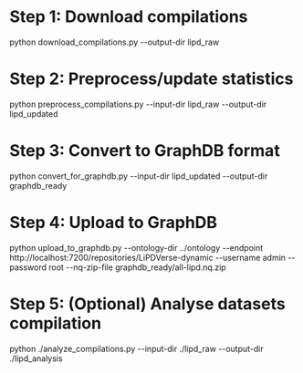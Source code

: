 # Step 1: Download compilations
python download_compilations.py --output-dir lipd_raw

# Step 2: Preprocess/update statistics  
python preprocess_compilations.py --input-dir lipd_raw --output-dir lipd_updated

# Step 3: Convert to GraphDB format
python convert_for_graphdb.py --input-dir lipd_updated --output-dir graphdb_ready

# Step 4: Upload to GraphDB
python upload_to_graphdb.py --ontology-dir ../ontology --endpoint http://localhost:7200/repositories/LiPDVerse-dynamic --username admin --password root --nq-zip-file graphdb_ready/all-lipd.nq.zip

# Step 5: (Optional) Analyse datasets compilation
python ./analyze_compilations.py --input-dir ./lipd_raw --output-dir ./lipd_analysis
